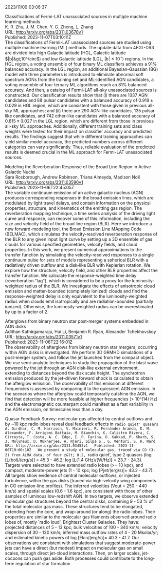 2023/11/09 03:06:37  

Classifications of Fermi-LAT unassociated sources in multiple machine
  learning methods  
K. R. Zhu, J. M. Chen, Y. G. Zheng, L. Zhang  
URL: http://arxiv.org/abs/2311.03678v1  
Published: 2023-11-07T03:10:11Z  
  The classifications of Fermi-LAT unassociated sources are studied using multiple machine learning (ML) methods. The update data from 4FGL-DR3 are divided into high Galactic latitude (HGL, Galactic latitude $|b|&gt;10^\circ$) and low Galactic latitude (LGL, $|b|\le10^\circ$) regions. In the HGL region, a voting ensemble of four binary ML classifiers achieves a 91$\%$ balanced accuracy. In the LGL region, an additional Bayesian-Gaussian (BG) model with three parameters is introduced to eliminate abnormal soft spectrum AGNs from the training set and ML-identified AGN candidates, a voting ensemble of four ternary ML algorithms reach an 81$\%$ balanced accuracy. And then, a catalog of Fermi-LAT all-sky unassociated sources is constructed. Our classification results show that (i) there are 1037 AGN candidates and 88 pulsar candidates with a balanced accuracy of $0.918 \pm 0.029$ in HGL region, which are consistent with those given in previous all-sky ML approaches; and (ii) there are 290 AGN-like candidates, 135 pulsar-like candidates, and 742 other-like candidates with a balanced accuracy of $0.815 \pm 0.027$ in the LGL region, which are different from those in previous all-sky ML approaches. Additionally, different training sets and class weights were tested for their impact on classifier accuracy and predicted results. The findings suggest that while different training approaches can yield similar model accuracy, the predicted numbers across different categories can vary significantly. Thus, reliable evaluation of the predicted results is deemed crucial in the ML approach for Fermi-LAT unassociated sources.   

Modeling the Reverberation Response of the Broad Line Region in Active
  Galactic Nuclei  
Sara Rosborough, Andrew Robinson, Triana Almeyda, Madison Noll  
URL: http://arxiv.org/abs/2311.03590v1  
Published: 2023-11-06T22:45:05Z  
  The variable continuum emission of an active galactic nucleus (AGN) produces corresponding responses in the broad emission lines, which are modulated by light travel delays, and contain information on the physical properties, structure, and kinematics of the emitting gas region. The reverberation mapping technique, a time series analysis of the driving light curve and response, can recover some of this information, including the size and velocity field of the broad line region (BLR). Here we introduce a new forward-modeling tool, the Broad Emission Line MApping Code (BELMAC), which simulates the velocity-resolved reverberation response of the BLR to any given input light curve by setting up a 3D ensemble of gas clouds for various specified geometries, velocity fields, and cloud properties. In this work, we present numerical approximations to the transfer function by simulating the velocity-resolved responses to a single continuum pulse for sets of models representing a spherical BLR with a radiatively driven outflow and a disk-like BLR with Keplerian rotation. We explore how the structure, velocity field, and other BLR properties affect the transfer function. We calculate the response-weighted time delay (reverberation "lag"), which is considered to be a proxy for the luminosity-weighted radius of the BLR. We investigate the effects of anisotropic cloud emission and matter-bounded (completely ionized) clouds and find the response-weighted delay is only equivalent to the luminosity-weighted radius when clouds emit isotropically and are radiation-bounded (partially ionized). Otherwise, the luminosity-weighted radius can be overestimated by up to a factor of 2.   

Afterglows from binary neutron star post-merger systems embedded in AGN
  disks  
Adithan Kathirgamaraju, Hui Li, Benjamin R. Ryan, Alexander Tchekhovskoy  
URL: http://arxiv.org/abs/2311.03571v1  
Published: 2023-11-06T22:16:01Z  
  The observability of afterglows from binary neutron star mergers, occurring within AGN disks is investigated. We perform 3D GRMHD simulations of a post-merger system, and follow the jet launched from the compact object. We use semi-analytic techniques to study the propagation of the blast wave powered by the jet through an AGN disk-like external environment, extending to distances beyond the disk scale height. The synchrotron emission produced by the jet-driven forward shock is calculated to obtain the afterglow emission. The observability of this emission at different frequencies is assessed by comparing it to the quiescent AGN emission. In the scenarios where the afterglow could temporarily outshine the AGN, we find that detection will be more feasible at higher frequencies (&gt; 10^(14) Hz) and the electromagnetic counterpart could manifest as a fast variability in the AGN emission, on timescales less than a day.   

Quasar Feedback Survey: molecular gas affected by central outflows and
  by ~10 kpc radio lobes reveal dual feedback effects in `radio quiet' quasars  
A. Girdhar, C. M. Harrison, V. Mainieri, R. Fernández Aranda, D. M. Alexander, F. Arrigoni Battaia, M. Bianchin, G. Calistro Rivera, C. Circosta, T. Costa, A. C. Edge, E. P. Farina, D. Kakkad, P. Kharb, S. J. Molyneux, D. Mukherjee, A. Njeri, Silpa S., G. Venturi, S. R. Ward  
URL: http://arxiv.org/abs/2311.03453v1  
Published: 2023-11-06T19:00:10Z  
  We present a study of molecular gas, traced via CO (3-2) from ALMA data, of four z&lt; 0.2, `radio quiet', type 2 quasars (log [L(bol)/(erg/s)] = 45.3 - 46.2; log [L(1.4 GHz)/(W/Hz)] = 23.7 - 24.3). Targets were selected to have extended radio lobes (&gt;= 10 kpc), and compact, moderate-power jets (1 - 10 kpc; log [Pjet/(erg/s)]= 43.2 - 43.7). All targets show evidence of central molecular outflows, or injected turbulence, within the gas disks (traced via high-velocity wing components in CO emission-line profiles). The inferred velocities (Vout = 250 - 440 km/s) and spatial scales (0.6 - 1.6 kpc), are consistent with those of other samples of luminous low-redshift AGN. In two targets, we observe extended molecular gas structures beyond the central disks, containing 9 - 53 % of the total molecular gas mass. These structures tend to be elongated, extending from the core, and wrap-around (or along) the radio lobes. Their properties are similar to the molecular gas filaments observed around radio lobes of, mostly `radio loud', Brightest Cluster Galaxies. They have: projected distances of 5 - 13 kpc; bulk velocities of 100 - 340 km/s; velocity dispersion of 30 - 130 km/s; inferred mass outflow rates of 4 - 20 Msolar/yr; and estimated kinetic powers of log [Ekin/(erg/s)]= 40.3 - 41.7. Our observations are consistent with simulations that suggest moderate-power jets can have a direct (but modest) impact on molecular gas on small scales, through direct jet-cloud interactions. Then, on larger scales, jet-cocoons can push gas aside. Both processes could contribute to the long-term regulation of star formation.   

